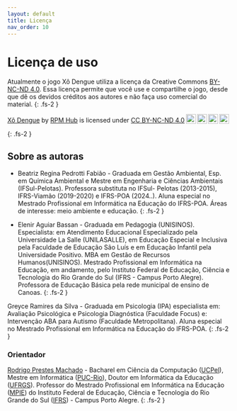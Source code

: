 ```yaml
---
layout: default
title: Licença
nav_order: 10
---
```


# Licença de uso

Atualmente o jogo Xô Dengue utiliza a licença da Creative Commons
[BY-NC-ND 4.0](https://creativecommons.org/licenses/by-nc-nd/4.0/?ref=chooser-v1).
Essa  licença permite que você use e compartilhe o jogo, desde que dê os devidos
créditos aos autores e não faça uso comercial do material.
{: .fs-2 }

<p xmlns:cc="http://creativecommons.org/ns#" xmlns:dct="http://purl.org/dc/terms/"><a property="dct:title" rel="cc:attributionURL" href="https://xodengue.rpmhub.dev">Xô Dengue</a> by <a rel="cc:attributionURL dct:creator" property="cc:attributionName" href="https://rpmhub.dev">RPM Hub</a> is licensed under <a href="http://creativecommons.org/licenses/by-nc-nd/4.0/?ref=chooser-v1" target="_blank" rel="license noopener noreferrer" style="display:inline-block;">CC BY-NC-ND 4.0<img style="height:22px!important;margin-left:3px;vertical-align:text-bottom;" src="https://mirrors.creativecommons.org/presskit/icons/cc.svg?ref=chooser-v1"><img style="height:22px!important;margin-left:3px;vertical-align:text-bottom;" src="https://mirrors.creativecommons.org/presskit/icons/by.svg?ref=chooser-v1"><img style="height:22px!important;margin-left:3px;vertical-align:text-bottom;" src="https://mirrors.creativecommons.org/presskit/icons/nc.svg?ref=chooser-v1"><img style="height:22px!important;margin-left:3px;vertical-align:text-bottom;" src="https://mirrors.creativecommons.org/presskit/icons/nd.svg?ref=chooser-v1"></a></p>
{: .fs-2 }

## Sobre as autoras

* Beatriz Regina Pedrotti Fabião - Graduada em Gestão Ambiental, Esp. em Química
Ambiental e Mestre em Engenharia e Ciências Ambientais (IFSul-Pelotas).
Professora substituta no IFSul- Pelotas (2013-2015), IFRS-Viamão (2019-2020) e
IFRS-POA (2024..). Aluna especial no Mestrado Profissional em Informática na
Educação do IFRS-POA. Áreas de interesse: meio ambiente e educação.
{: .fs-2 }

* Elenir Aguiar Bassan - Graduada em Pedagogia (UNISINOS). Especialista: em
Atendimento Educacional Especializado pela Universidade La Salle (UNILASALLE),
em Educação Especial e Inclusiva pela Faculdade de Educação São Luís e em
Educação Infantil pela Universidade Positivo. MBA em Gestão de Recursos
Humanos(UNISINOS). Mestrado Profissional em Informática na Educação,
em andamento, pelo Instituto Federal de Educação, Ciência e Tecnologia do Rio
Grande do Sul (IFRS - Campus Porto Alegre).  Professora de Educação Básica pela
rede municipal de ensino de Canoas.
{: .fs-2 }

Greyce Ramires da Silva -  Graduada em Psicologia (IPA) especialista em:
Avaliação Psicológica e Psicologia Diagnóstica (Faculdade Focus) e: Intervenção
ABA para Autismo (Faculdade Metropolitana). Aluna especial no Mestrado
Profissional em Informática na Educação do IFRS-POA.
{: .fs-2 }

### Orientador

[Rodrigo Prestes Machado](https://rpmhub.dev) - Bacharel em Ciência
da Computação ([UCPel](https://ucpel.edu.br)), Mestre em Informática
([PUC-Rio](https://www.puc-rio.br)), Doutor em Informática da Educação
([UFRGS](http://www.ufrgs.br/ufrgs/inicial)). Professor do Mestrado
Profissional em Informática na Educação ([MPIE](https://mpie.poa.ifrs.edu.br))
do Instituto Federal de Educação, Ciência e Tecnologia do Rio Grande do Sul
([IFRS](https://poa.ifrs.edu.br)) - Campus Porto Alegre.
{: .fs-2 }
